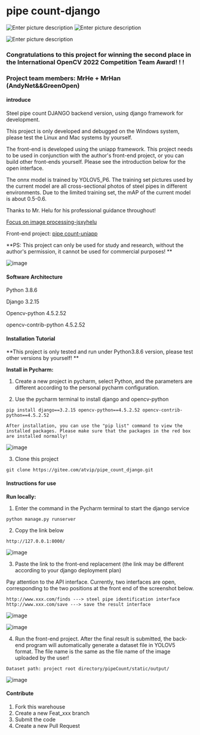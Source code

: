 # pipe count-django

![Enter picture description](doc/10.jpg) ![Enter picture description](doc/11.jpg)

![Enter picture description](doc/zhengshu.png)
### Congratulations to this project for winning the second place in the International OpenCV 2022 Competition Team Award! ! !
### Project team members: MrHe + MrHan (AndyNet&&GreenOpen)

#### introduce
Steel pipe count DJANGO backend version, using django framework for development.

This project is only developed and debugged on the Windows system, please test the Linux and Mac systems by yourself.

The front-end is developed using the uniapp framework. This project needs to be used in conjunction with the author's front-end project, or you can build other front-ends yourself. Please see the introduction below for the open interface.

The onnx model is trained by YOLOV5_P6. The training set pictures used by the current model are all cross-sectional photos of steel pipes in different environments. Due to the limited training set, the mAP of the current model is about 0.5-0.6.

Thanks to Mr. Helu for his professional guidance throughout!

[Focus on image processing-jsxyhelu](https://www.cnblogs.com/jsxyhelu)

Front-end project: [pipe count-uniapp](https://github.com/mrhanCH/pipe_count_uniapp)

**PS: This project can only be used for study and research, without the author's permission, it cannot be used for commercial purposes! **

![image](doc/shiyongshuoming.gif)


#### Software Architecture
Python 3.8.6

Django 3.2.15

Opencv-python 4.5.2.52

opencv-contrib-python 4.5.2.52

#### Installation Tutorial

**This project is only tested and run under Python3.8.6 version, please test other versions by yourself! **

**Install in Pycharm:**

1. Create a new project in pycharm, select Python, and the parameters are different according to the personal pycharm configuration.

2. Use the pycharm terminal to install django and opencv-python
```
pip install django==3.2.15 opencv-python==4.5.2.52 opencv-contrib-python==4.5.2.52
```

    After installation, you can use the "pip list" command to view the installed packages. Please make sure that the packages in the red box are installed normally!
    
![image](doc/piplist.jpg)

3. Clone this project

```
git clone https://gitee.com/atvip/pipe_count_django.git
```


#### Instructions for use

**Run locally:**

1. Enter the command in the Pycharm terminal to start the django service
```
python manage.py runserver
```
2. Copy the link below
```
http://127.0.0.1:8000/
```
![image](doc/run.jpg)

3. Paste the link to the front-end replacement (the link may be different according to your django deployment plan)

Pay attention to the API interface. Currently, two interfaces are open, corresponding to the two positions at the front end of the screenshot below.

```
http://www.xxx.com/finds ---> steel pipe identification interface
http://www.xxx.com/save ---> save the result interface
```

![image](doc/uniapp.jpg)

![image](doc/uniapp2.jpg)

4. Run the front-end project. After the final result is submitted, the back-end program will automatically generate a dataset file in YOLOV5 format. The file name is the same as the file name of the image uploaded by the user!

```
Dataset path: project root directory/pipeCount/static/output/
```

![image](doc/yolov5.jpg)

#### Contribute

1. Fork this warehouse
2. Create a new Feat_xxx branch
3. Submit the code
4. Create a new Pull Request